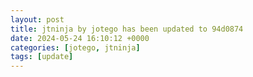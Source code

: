 ```yaml
---
layout: post
title: jtninja by jotego has been updated to 94d0874
date: 2024-05-24 16:10:12 +0000
categories: [jotego, jtninja]
tags: [update]
---
```


